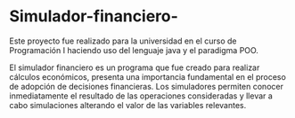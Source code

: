 # Simulador-financiero-
Este proyecto fue realizado para la universidad en el curso de Programación I haciendo uso del lenguaje java
y el paradigma POO.

El simulador financiero es un programa que fue creado para realizar cálculos económicos, presenta una importancia fundamental 
en el proceso de adopción de decisiones financieras. Los simuladores permiten conocer inmediatamente el resultado de las operaciones 
consideradas y llevar a cabo simulaciones alterando el valor de las variables relevantes. 
